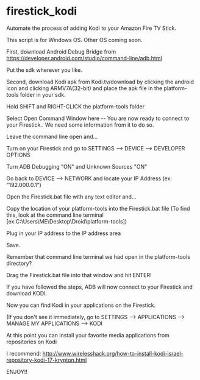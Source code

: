 # firestick_kodi

Automate the process of adding Kodi to your Amazon Fire TV Stick.

This script is for Windows OS. Other OS coming soon.

First, download Android Debug Bridge from https://developer.android.com/studio/command-line/adb.html

Put the sdk wherever you like.

Second, download Kodi apk from Kodi.tv/download by
clicking the android icon and clicking ARMV7A(32-bit)
and place the apk file in the platform-tools folder in your sdk.

Hold SHIFT and RIGHT-CLICK the platform-tools folder

Select Open Command Window here -- You are now ready to connect to your Firestick.. We need some information from it to do so.

Leave the command line open and...

Turn on your Firestick and go to SETTINGS --> DEVICE --> DEVELOPER OPTIONS

Turn ADB Debugging "ON" and Unknown Sources "ON"

Go back to DEVICE --> NETWORK and locate your IP Address (ex: "192.000.0.1")

Open the Firestick.bat file with any text editor and...

Copy the location of your platform-tools into the Firestick.bat file (To find this, look at the command line terminal [ex:C:\Users\ME\Desktop\Droid\platform-tools])

Plug in your IP address to the IP address area 

Save.

Remember that command line terminal we had open in the platform-tools directory?

Drag the Firestick.bat file into that window and hit ENTER!

If you have followed the steps, ADB will now connect to your Firestick and download KODI.

Now you can find Kodi in your applications on the Firestick.

(If you don't see it immediately, go to SETTINGS --> APPLICATIONS --> MANAGE MY APPLICATIONS --> KODI

At this point you can install your favorite media applications from repositories on Kodi

I recommend: http://www.wirelesshack.org/how-to-install-kodi-israel-repository-kodi-17-krypton.html

ENJOY!!








